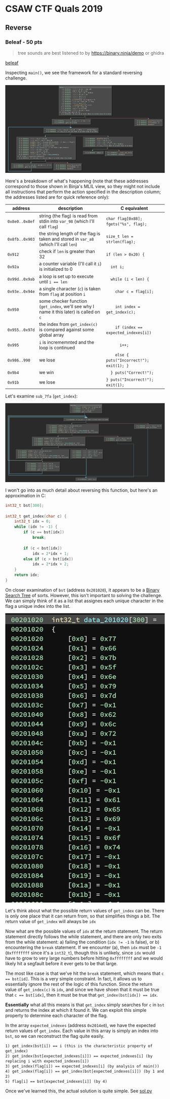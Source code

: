 # CSAW CTF Quals 2019

## Reverse

### Beleaf - 50 pts

> tree sounds are best listened to by https://binary.ninja/demo or ghidra

[beleaf](rev/beleaf/beleaf)

Inspecting `main()`, we see the framework for a standard reversing challenge.

![beleaf main function disassembled and lifted in Binary Ninja](images/beleaf_main.png)

Here's a breakdown of what's happening (note that these addresses correspond to
those shown in Binja's MLIL view, so they might not include all instructions
that perform the action specified in the description column; the addresses
listed are for quick reference only):

| address        | description                                                                              | C equivalent                                |
|----------------|------------------------------------------------------------------------------------------|---------------------------------------------|
| `0x8e0..0x8ef` | string (the flag) is read from stdin into `var_98` (which I'll call `flag`)              | `char flag[0x88]; fgets("%s", flag);`       |
| `0x8fb..0x903` | the string length of the flag is taken and stored in `var_a8` (which I'll call `len`)    | `size_t len = strlen(flag);`                |
| `0x912`        | check if `len` is greater than 32                                                        | `if (len > 0x20) {`                         |
| `0x92a`        | a counter variable (I'll call it `i`) is initialized to 0                                | `  int i;`                                  |
| `0x99d..0x9ab` | a loop is set up to execute until `i == len`                                             | `  while (i < len) {`                       |
| `0x93e..0x94e` | a single character (`c`) is taken from `flag` at position `i`                            | `    char c = flag[i];`                     |
| `0x950`        | some checker function (`get_index`, we'll see why I name it this later) is called on `c` | `    int index = get_index(c);`             |
| `0x955..0x97d` | the index from `get_index(c)` is compared against some global array                      | `    if (index == expected_indexes[i])`     |
| `0x995`        | `i` is incrememnted and the loop is continued                                            | `      i++;`                                |
| `0x986..990`   | we lose                                                                                  | `    else { puts("Incorrect!"); exit(1); }` |
| `0x9b4`        | we win                                                                                   | `  } puts("Correct!");`                     |
| `0x91b`        | we lose                                                                                  | `} puts("Incorrect!"); exit(1);`            |

Let's examine `sub_7fa` (`get_index`):

![beleaf get_index function disassembled and lifted in Binary Ninja](images/beleaf_get_index.png)

I won't go into as much detail about reversing this function, but here's an
approximation in C:

```c
int32_t bst[300];

int32_t get_index(char c) {
    int32_t idx = 0;
    while (idx != -1) {
        if (c == bst[idx])
            break;

        if (c < bst[idx])
            idx = 2*idx + 1;
        else if (c > bst[idx])
            idx = 2*idx + 2;
    }
    return idx;
}
```

On closer examination of `bst` (address `0x201020`), it appears to be a [Binary
Search Tree](https://en.wikipedia.org/wiki/Binary_search_tree) of sorts.
However, this isn't important to solving the challenge. We can simply think of
it as a list that assignes each unique character in the flag a unique index into
the list.

![beleaf BST structure](images/beleaf_bst.png)

Let's think about what the possible return values of `get_index` can be. There
is only one place that it can return from, so that simplifies things a bit. The
return value of `get_index` will always be `idx`

Now what are the possible values of `idx` at the return statement. The return
statement directly follows the while statement, and there are only two exits
from the while statement: a) failing the condition (`idx != -1` is false), or b)
encountering the `break` statement. If we encounter (a), then `idx` must be `-1`
(`0xffffffff` since it's a `int32_t`), though this is unlikely, since `idx`
would have to grow to very large numbers before hitting `0xffffffff` and we
would likely hit a segfault before it ever gets to be that large.

The most like case is that we've hit the `break` statement, which means that `c
== bst[id]`. This is a very simple constraint. In fact, it allows us to
essentially ignore the rest of the logic of this function. Since the return
value of `get_index(c)` is `idx`, and since we have shoen that it must be true
that `c == bst[idx]`, then it must be true that `get_index(bst[idx]) == idx`.

__Essentially__ what all this means is that `get_index` simply searches for `c`
in `bst` and returns the index at which it found it. We can exploit this simple
property to determine each character of the flag.

In the array `expected_indexes` (address `0x2014e0`), we have the expected
return values of `get_index`. Each value in this array is simply an index into
`bst`, so we can reconstruct the flag quite easily.

```
1) get_index(bst[i]) == i (this is the characteristic property of get_index)
2) get_index(bst[expected_indexes[i]]) == expected_indexes[i] (by replacing i with expected_indexes[i])
3) get_index(flag[i]) == expected_indexes[i] (by analysis of main())
4) get_index(flag[i]) == get_index(bst[expected_indexes[i]]) (by 1 and 2)
5) flag[i] == bst[expected_indexes[i]] (by 4)
```

Once we've learned this, the actual solution is quite simple. See [sol.py](rev/beleaf/sol.py)
